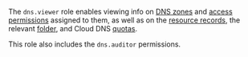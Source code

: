 The `dns.viewer` role enables viewing info on [DNS zones](../../dns/concepts/dns-zone.md) and [access permissions](../../iam/concepts/access-control/index.md) assigned to them, as well as on the [resource records](../../dns/concepts/resource-record.md), the relevant [folder](../../resource-manager/concepts/resources-hierarchy.md#folder), and Cloud DNS [quotas](../../dns/concepts/limits.md#cloud-dns-quotas).

This role also includes the `dns.auditor` permissions.
